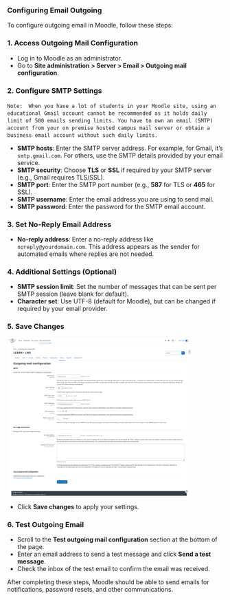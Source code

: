### Configuring Email Outgoing

To configure outgoing email in Moodle, follow these steps:

### 1. **Access Outgoing Mail Configuration**
   - Log in to Moodle as an administrator.
   - Go to **Site administration > Server > Email > Outgoing mail configuration**.
     

### 2. **Configure SMTP Settings**

 `Note:  When you have a lot of students in your Moodle site, using an educational Gmail account cannot be recommended as it holds daily limit of 500 emails sending limits. You have to own an email (SMTP) account from your on premise hosted campus mail server or obtain a business email account without such daily limits.` 

   - **SMTP hosts**: Enter the SMTP server address. For example, for Gmail, it’s `smtp.gmail.com`. For others, use the SMTP details provided by your email service.
   - **SMTP security**: Choose **TLS** or **SSL** if required by your SMTP server (e.g., Gmail requires TLS/SSL).
   - **SMTP port**: Enter the SMTP port number (e.g., **587** for TLS or **465** for SSL).
   - **SMTP username**: Enter the email address you are using to send mail.
   - **SMTP password**: Enter the password for the SMTP email account.

### 3. **Set No-Reply Email Address**
   - **No-reply address**: Enter a no-reply address like `noreply@yourdomain.com`. This address appears as the sender for automated emails where replies are not needed.

### 4. **Additional Settings (Optional)**
   - **SMTP session limit**: Set the number of messages that can be sent per SMTP session (leave blank for default).
   - **Character set**: Use UTF-8 (default for Moodle), but can be changed if required by your email provider.

### 5. **Save Changes**

  <img src="https://github.com/LEARN-LK/lms/blob/master/img/email-configuration.png" style="max-width: 100%;width: 85%;">


   - Click **Save changes** to apply your settings.

### 6. **Test Outgoing Email**
   - Scroll to the **Test outgoing mail configuration** section at the bottom of the page.
   - Enter an email address to send a test message and click **Send a test message**.
   - Check the inbox of the test email to confirm the email was received.

After completing these steps, Moodle should be able to send emails for notifications, password resets, and other communications.
